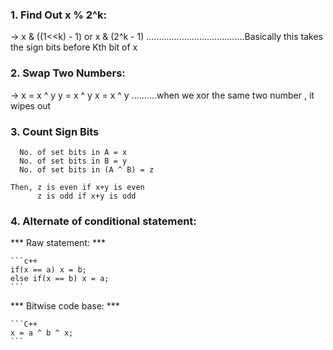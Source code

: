 ### 1. Find Out x % 2^k:
  -> x & ((1<<k) - 1)   or x & (2^k - 1)
.......................................Basically this takes the sign bits before Kth bit of x


### 2. Swap Two Numbers:
 -> x = x ^ y
    y = x ^ y
    x = x ^ y ..........when we xor the same two number , it wipes out


### 3. Count Sign Bits

      No. of set bits in A = x
      No. of set bits in B = y
      No. of set bits in (A ^ B) = z

    Then, z is even if x+y is even
          z is odd if x+y is odd



### 4. Alternate of conditional statement:

  *** Raw statement: ***

    ```c++
    if(x == a) x = b;
    else if(x == b) x = a;
    ```
  *** Bitwise code base: ***

    ```C++
    x = a ^ b ^ x;
    ```